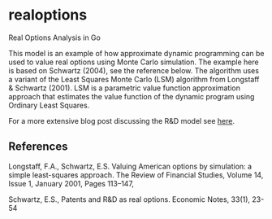 # realoptions
Real Options Analysis in Go

This model is an example of how approximate dynamic programming can be used to value 
real options using Monte Carlo simulation. The example here is based on Schwartz (2004), see
the reference below. The algorithm uses a variant of the Least Squares Monte Carlo (LSM) algorithm
from Longstaff & Schwartz (2001). LSM is a parametric value function approximation approach that estimates
the value function of the dynamic program using Ordinary Least Squares.

For a more extensive blog post discussing the R&D model see <a href="https://freeholdfinance.com/2021/04/01/valuing-rd-and-patents-with-real-options-analysis/">here</a>.

## References
Longstaff, F.A., Schwartz, E.S. Valuing American options by simulation: a simple least-squares approach. 
The Review of Financial Studies, Volume 14, Issue 1, January 2001, Pages 113–147, 

Schwartz, E.S., Patents and R&D as real options. Economic Notes, 33(1), 23-54


